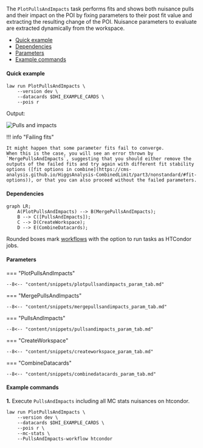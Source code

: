 The `PlotPullsAndImpacts` task performs fits and shows both nuisance pulls and their impact on the POI by fixing parameters to their post fit value and extracting the resulting change of the POI.
Nuisance parameters to evaluate are extracted dynamically from the workspace.

- [Quick example](#quick-example)
- [Dependencies](#dependencies)
- [Parameters](#parameters)
- [Example commands](#example-commands)


#### Quick example

```shell
law run PlotPullsAndImpacts \
    --version dev \
    --datacards $DHI_EXAMPLE_CARDS \
    --pois r
```

Output:

![Pulls and impacts](../images/pulls_impacts__poi_r__params_r_qqhh1.0_r_gghh1.0_kl1.0_kt1.0_CV1.0_C2V1.0.png)


!!! info "Failing fits"

    It might happen that some parameter fits fail to converge.
    When this is the case, you will see an error thrown by `MergePullsAndImpacts`, suggesting that you should either remove the outputs of the failed fits and try again with different fit stability options ([fit options in combine](https://cms-analysis.github.io/HiggsAnalysis-CombinedLimit/part3/nonstandard/#fit-options)), or that you can also proceed without the failed parameters.


#### Dependencies

```mermaid
graph LR;
    A(PlotPullsAndImpacts) --> B(MergePullsAndImpacts);
    B --> C([PullsAndImpacts]);
    C --> D(CreateWorkspace);
    D --> E(CombineDatacards);
```

Rounded boxes mark [workflows](practices.md#workflows) with the option to run tasks as HTCondor jobs.


#### Parameters

=== "PlotPullsAndImpacts"

    --8<-- "content/snippets/plotpullsandimpacts_param_tab.md"

=== "MergePullsAndImpacts"

    --8<-- "content/snippets/mergepullsandimpacts_param_tab.md"

=== "PullsAndImpacts"

    --8<-- "content/snippets/pullsandimpacts_param_tab.md"

=== "CreateWorkspace"

    --8<-- "content/snippets/createworkspace_param_tab.md"

=== "CombineDatacards"

    --8<-- "content/snippets/combinedatacards_param_tab.md"


#### Example commands

**1.** Execute `PullsAndImpacts` including all MC stats nuisances on htcondor.

```shell hl_lines="5-6"
law run PlotPullsAndImpacts \
    --version dev \
    --datacards $DHI_EXAMPLE_CARDS \
    --pois r \
    --mc-stats \
    --PullsAndImpacts-workflow htcondor
```
